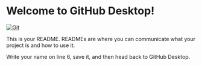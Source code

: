 # Welcome to GitHub Desktop!

[![Git](https://app.soluble.cloud/api/v1/public/badges/6c5368cd-7437-444a-88d4-d2686b87f3ed.svg?orgId=421885052121)](https://app.soluble.cloud/repos/details/github.com/etherbop/desktop-tutorial?orgId=421885052121)  

This is your README. READMEs are where you can communicate what your project is and how to use it.

Write your name on line 6, save it, and then head back to GitHub Desktop.
